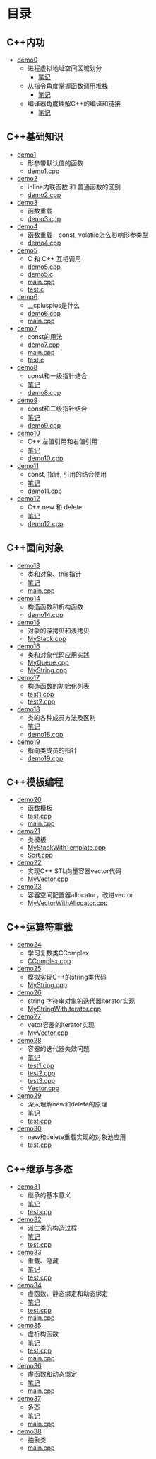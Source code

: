 
# 目录
## C++内功
- [demo0](demo0)
    - 进程虚拟地址空间区域划分      
        - [笔记](demo0/note1.md)
    - 从指令角度掌握函数调用堆栈    
        - [笔记](demo0/note2.md)
    - 编译器角度理解C++的编译和链接 
        - [笔记](demo0/note3.md)
    
## C++基础知识
- [demo1](demo1)
    - 形参带默认值的函数
    - [demo1.cpp](demo1/demo1.cpp)
- [demo2](demo2)
    - inline内联函数 和 普通函数的区别
    - [demo2.cpp](demo2/demo2.cpp)
- [demo3](demo3)
    - 函数重载
    - [demo3.cpp](demo3/demo3.cpp)
- [demo4](demo4)
    - 函数重载，const, volatile怎么影响形参类型
    - [demo4.cpp](demo4/demo4.cpp)
- [demo5](demo5)
    - C 和 C++ 互相调用
    - [demo5.cpp](demo5/demo5.cpp)
    - [demo5.c](demo5/demo5.c)
    - [main.cpp](demo5/main.cpp)
    - [test.c](demo5/test.c)
- [demo6](demo6)
    - __cplusplus是什么
    - [demo6.cpp](demo6/demo6.cpp)
    - [main.cpp](demo6/main.cpp)
- [demo7](demo7)
    - const的用法
    - [demo7.cpp](demo7/demo7.cpp)
    - [main.cpp](demo7/main.cpp)
    - [test.c](demo7/test.c)
- [demo8](demo8)
    - const和一级指针结合   
    - [笔记](demo8/readme.md)
    - [demo8.cpp](demo8/demo8.cpp)
- [demo9](demo9)
    - const和二级指针结合   
    - [笔记](demo9/readme.md)
    - [demo9.cpp](demo9/demo9.cpp)
- [demo10](demo10)
    - C++ 左值引用和右值引用 
    - [笔记](demo10/readme.md)
    - [demo10.cpp](demo10/demo10.cpp)
- [demo11](demo11)
    - const, 指针, 引用的结合使用 
    - [笔记](demo11/readme.md)
    - [demo11.cpp](demo11/demo11.cpp)
- [demo12](demo12)
    - C++ new 和 delete 
    - [笔记](demo12/readme.md)
    - [demo12.cpp](demo12/demo12.cpp)

## C++面向对象
- [demo13](demo13)
    - 类和对象、this指针 
    - [笔记](demo13/readme.md)
    - [main.cpp](demo13/main.cpp)
- [demo14](demo14)
    - 构造函数和析构函数
    - [demo14.cpp](demo14/demo14.cpp)
- [demo15](demo15)
    - 对象的深拷贝和浅拷贝
    - [MyStack.cpp](demo15/MyStack.cpp)
- [demo16](demo16)
    - 类和对象代码应用实践
    - [MyQueue.cpp](demo16/MyQueue.cpp)
    - [MyString.cpp](demo16/MyString.cpp)
- [demo17](demo17)
    - 构造函数的初始化列表
    - [test1.cpp](demo17/test1.cpp)
    - [test2.cpp](demo17/test2.cpp)
- [demo18](demo18)
    - 类的各种成员方法及区别 
    - [笔记](demo18/readme.md)
    - [demo18.cpp](demo18/demo18.cpp)
- [demo19](demo19)
    - 指向类成员的指针
    - [demo19.cpp](demo19/demo19.cpp)

## C++模板编程
- [demo20](demo20)
    - 函数模板
    - [test.cpp](demo20/test.cpp)
    - [main.cpp](demo20/main.cpp)
- [demo21](demo21)
    - 类模板 
    - [MyStackWithTemplate.cpp](demo21/MyStackWithTemplate.cpp)
    - [Sort.cpp](demo21/Sort.cpp)
- [demo22](demo22)
    - 实现C++ STL向量容器vector代码 
    - [MyVector.cpp](demo22/MyVector.cpp)
- [demo23](demo23)
    - 容器空间配置器allocator，改进vector 
    - [MyVectorWithAllocator.cpp](demo23/MyVectorWithAllocator.cpp)

## C++运算符重载
- [demo24](demo24)
    - 学习复数类CComplex
    - [CComplex.cpp](demo24/CComplex)
- [demo25](demo25)
    - 模拟实现C++的string类代码
    - [MyString.cpp](demo25/MyString.cpp)
- [demo26](demo26)
    - string 字符串对象的迭代器iterator实现
    - [MyStringWithIterator.cpp](demo26/MyStringWithIterator.cpp)
- [demo27](demo27)
    - vetor容器的iterator实现
    - [MyVector.cpp](demo27/MyVector.cpp)
- [demo28](demo28)
    - 容器的迭代器失效问题
    - [笔记](demo28/readme.md)
    - [test1.cpp](demo28/test1.cpp)
    - [test2.cpp](demo28/test2.cpp)
    - [test3.cpp](demo28/test3.cpp)
    - [Vector.cpp](demo28/Vector.cpp)
- [demo29](demo29)
    - 深入理解new和delete的原理
    - [笔记](demo29/readme.md)
    - [test.cpp](demo29/test.cpp)
- [demo30](demo30)
    - new和delete重载实现的对象池应用
    - [test.cpp](demo30/test.cpp)

## C++继承与多态
- [demo31](demo31)
    - 继承的基本意义
    - [笔记](demo31/readme.md)
    - [test.cpp](demo31/test.cpp)   
- [demo32](demo32)
    - 派生类的构造过程
    - [笔记](demo32/readme.md)
    - [test.cpp](demo32/test.cpp)
- [demo33](demo33)
    - 重载、隐藏
    - [笔记](demo33/readme.md)
    - [test.cpp](demo33/test.cpp)
- [demo34](demo34)
    - 虚函数、静态绑定和动态绑定
    - [笔记](demo34/readme.md)
    - [test.cpp](demo34/test.cpp)
    - [main.cpp](demo34/main.cpp)
- [demo35](demo35)
    - 虚析构函数
    - [笔记](demo35/readme.md)
    - [test.cpp](demo35/test.cpp)
    - [main.cpp](demo35/main.cpp)
- [demo36](demo36)
    - 虚函数和动态绑定
    - [笔记](demo36/readme.md)
    - [main.cpp](demo36/main.cpp)
- [demo37](demo37)
    - 多态
    - [笔记](demo37/readme.md)
    - [main.cpp](demo37/main.cpp)
- [demo38](demo38)
    - 抽象类
    - [main.cpp](demo38/main.cpp)
